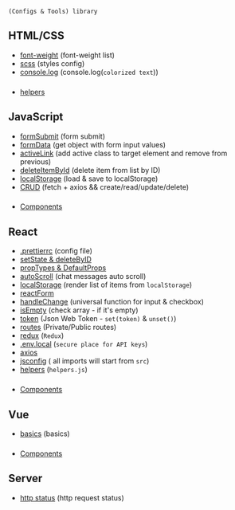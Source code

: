 ```shell
(Configs & Tools) library
```

## HTML/CSS
 - [font-weight](https://github.com/Inpulsgor/library/blob/master/Markup/font-weight/README.md) (font-weight list) 
 - [scss](https://github.com/Inpulsgor/library/tree/master/Markup/SCSS) (styles config) 
 - [console.log](https://github.com/Inpulsgor/library/tree/master/Markup/console) (console.log(`colorized text`))
###
 - [helpers](https://github.com/Inpulsgor/library/tree/master/Markup/helpers)
 
## JavaScript
 - [formSubmit](https://github.com/Inpulsgor/library/tree/master/JavaScript/jsForm) (form submit) 
 - [formData](https://github.com/Inpulsgor/library/tree/master/JavaScript/formData) (get object with form input values) 
 - [activeLink](https://github.com/Inpulsgor/library/tree/master/JavaScript/activeLink) (add active class to target element and remove from previous) 
 - [deleteItemById](https://github.com/Inpulsgor/library/tree/master/JavaScript/deleteItemById) (delete item from list by ID) 
 - [localStorage](https://github.com/Inpulsgor/library/tree/master/JavaScript/localStorage) (load & save to localStorage) 
 - [CRUD](https://github.com/Inpulsgor/library/tree/master/JavaScript/CRUD) (fetch + axios && create/read/update/delete)
###
 - [Components](https://github.com/Inpulsgor/library/tree/master/JavaScript/Components)
 
## React
 - [.prettierrc](https://github.com/Inpulsgor/library/tree/master/React/prettier) (config file) 
 - [setState & deleteByID](https://github.com/Inpulsgor/library/tree/master/React/setState) 
 - [propTypes & DefaultProps](https://github.com/Inpulsgor/library/tree/master/React/propTypes)
 - [autoScroll](https://github.com/Inpulsgor/library/tree/master/React/autoScroll) (chat messages auto scroll)
 - [localStorage](https://github.com/Inpulsgor/library/tree/master/React/localStorage) (render list of items from `localStorage`)
 - [reactForm](https://github.com/Inpulsgor/library/tree/master/React/reactForm) 
 - [handleChange](https://github.com/Inpulsgor/library/tree/master/React/handleChange) (universal function for input & checkbox) 
 - [isEmpty](https://github.com/Inpulsgor/library/tree/master/React/isEmpty) (check array - if it's empty) 
 - [token](https://github.com/Inpulsgor/library/tree/master/React/token) (Json Web Token - `set(token)` & `unset()`) 
 - [routes](https://github.com/Inpulsgor/library/tree/master/React/routes) (Private/Public routes) 
 - [redux](https://github.com/Inpulsgor/library/tree/master/React/Redux) (`Redux`)
 - [.env.local](https://github.com/Inpulsgor/library/tree/master/React/env) (`secure place for API keys`)
 - [axios](https://github.com/Inpulsgor/library/tree/master/React/axios) 
 - [jsconfig](https://github.com/Inpulsgor/library/tree/master/React/jsconfig) ( all imports will start from `src`)
 - [helpers](https://github.com/Inpulsgor/library/tree/master/React/helpers) (`helpers.js`)
 ###
 - [Components]()
 
## Vue
 - [basics](https://github.com/Inpulsgor/library/tree/master/Vue/basics) (basics)
 ###
 - [Components]()
 
## Server
 - [http status](https://github.com/Inpulsgor/library/tree/master/HTTP) (http request status)
